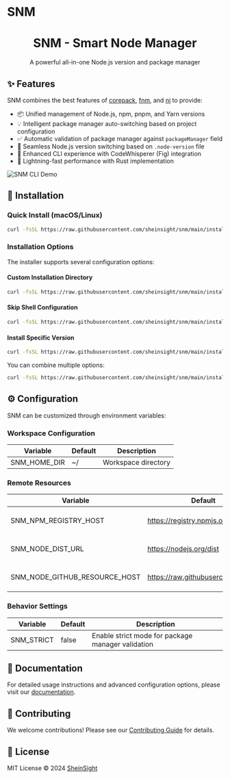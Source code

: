 # SNM

<div align="center">
  <h1>SNM - Smart Node Manager</h1>
  <p>A powerful all-in-one Node.js version and package manager</p>
</div>

## ✨ Features

SNM combines the best features of [corepack](https://github.com/nodejs/corepack), [fnm](https://github.com/Schniz/fnm), and [ni](https://github.com/antfu/ni) to provide:

- 📦 Unified management of Node.js, npm, pnpm, and Yarn versions
- 💡 Intelligent package manager auto-switching based on project configuration
- ✅ Automatic validation of package manager against `packageManager` field
- 🔄 Seamless Node.js version switching based on `.node-version` file
- 🌟 Enhanced CLI experience with CodeWhisperer (Fig) integration
- 🚀 Lightning-fast performance with Rust implementation

![SNM CLI Demo](./assets/fig.png)

## 🚀 Installation

### Quick Install (macOS/Linux)

```bash
curl -fsSL https://raw.githubusercontent.com/sheinsight/snm/main/install.sh | bash
```

### Installation Options

The installer supports several configuration options:

#### Custom Installation Directory

```bash
curl -fsSL https://raw.githubusercontent.com/sheinsight/snm/main/install.sh | bash -s -- --install-dir "./.snm"
```

#### Skip Shell Configuration

```bash
curl -fsSL https://raw.githubusercontent.com/sheinsight/snm/main/install.sh | bash -s -- --skip-shell
```

#### Install Specific Version

```bash
curl -fsSL https://raw.githubusercontent.com/sheinsight/snm/main/install.sh | bash -s -- --release "0.0.1-27"
```

You can combine multiple options:

```bash
curl -fsSL https://raw.githubusercontent.com/sheinsight/snm/main/install.sh | bash -s -- --install-dir "./.snm" --skip-shell --release "0.0.1-27"
```

## ⚙️ Configuration

SNM can be customized through environment variables:

### Workspace Configuration

| Variable     | Default | Description         |
| ------------ | ------- | ------------------- |
| SNM_HOME_DIR | ~/      | Workspace directory |

### Remote Resources

| Variable                      | Default                           | Description          |
| ----------------------------- | --------------------------------- | -------------------- |
| SNM_NPM_REGISTRY_HOST         | https://registry.npmjs.org        | npm registry URL     |
| SNM_NODE_DIST_URL             | https://nodejs.org/dist           | Node.js download URL |
| SNM_NODE_GITHUB_RESOURCE_HOST | https://raw.githubusercontent.com | GitHub resource host |

### Behavior Settings

| Variable   | Default | Description                                       |
| ---------- | ------- | ------------------------------------------------- |
| SNM_STRICT | false   | Enable strict mode for package manager validation |

## 📖 Documentation

For detailed usage instructions and advanced configuration options, please visit our [documentation](https://github.com/sheinsight/snm/wiki).

## 🤝 Contributing

We welcome contributions! Please see our [Contributing Guide](CONTRIBUTING.md) for details.

## 📄 License

MIT License © 2024 [SheinSight](https://github.com/sheinsight)
